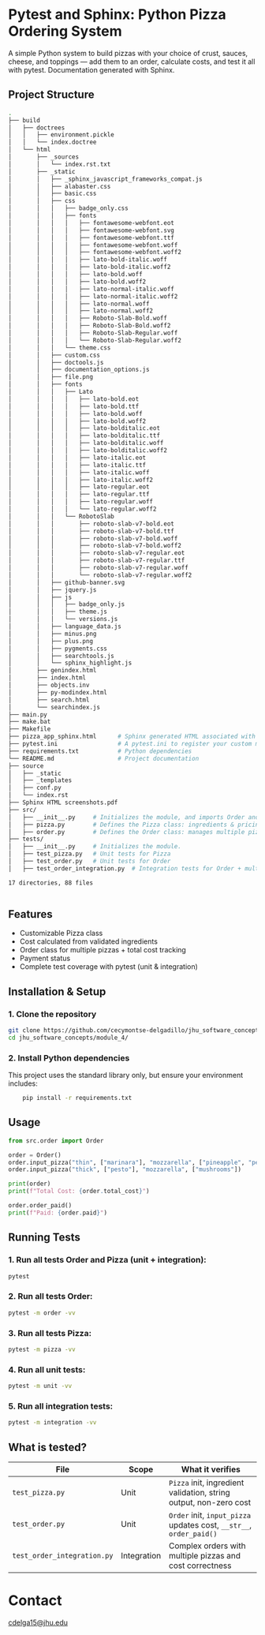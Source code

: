 # Pytest and Sphinx: Python Pizza Ordering System

A simple Python system to build pizzas with your choice of crust, sauces, cheese, and toppings — add them to an order, calculate costs, and test it all with pytest. Documentation generated with Sphinx. 

## Project Structure
```bash
.
├── build
│   ├── doctrees
│   │   ├── environment.pickle
│   │   └── index.doctree
│   └── html
│       ├── _sources
│       │   └── index.rst.txt
│       ├── _static
│       │   ├── _sphinx_javascript_frameworks_compat.js
│       │   ├── alabaster.css
│       │   ├── basic.css
│       │   ├── css
│       │   │   ├── badge_only.css
│       │   │   ├── fonts
│       │   │   │   ├── fontawesome-webfont.eot
│       │   │   │   ├── fontawesome-webfont.svg
│       │   │   │   ├── fontawesome-webfont.ttf
│       │   │   │   ├── fontawesome-webfont.woff
│       │   │   │   ├── fontawesome-webfont.woff2
│       │   │   │   ├── lato-bold-italic.woff
│       │   │   │   ├── lato-bold-italic.woff2
│       │   │   │   ├── lato-bold.woff
│       │   │   │   ├── lato-bold.woff2
│       │   │   │   ├── lato-normal-italic.woff
│       │   │   │   ├── lato-normal-italic.woff2
│       │   │   │   ├── lato-normal.woff
│       │   │   │   ├── lato-normal.woff2
│       │   │   │   ├── Roboto-Slab-Bold.woff
│       │   │   │   ├── Roboto-Slab-Bold.woff2
│       │   │   │   ├── Roboto-Slab-Regular.woff
│       │   │   │   └── Roboto-Slab-Regular.woff2
│       │   │   └── theme.css
│       │   ├── custom.css
│       │   ├── doctools.js
│       │   ├── documentation_options.js
│       │   ├── file.png
│       │   ├── fonts
│       │   │   ├── Lato
│       │   │   │   ├── lato-bold.eot
│       │   │   │   ├── lato-bold.ttf
│       │   │   │   ├── lato-bold.woff
│       │   │   │   ├── lato-bold.woff2
│       │   │   │   ├── lato-bolditalic.eot
│       │   │   │   ├── lato-bolditalic.ttf
│       │   │   │   ├── lato-bolditalic.woff
│       │   │   │   ├── lato-bolditalic.woff2
│       │   │   │   ├── lato-italic.eot
│       │   │   │   ├── lato-italic.ttf
│       │   │   │   ├── lato-italic.woff
│       │   │   │   ├── lato-italic.woff2
│       │   │   │   ├── lato-regular.eot
│       │   │   │   ├── lato-regular.ttf
│       │   │   │   ├── lato-regular.woff
│       │   │   │   └── lato-regular.woff2
│       │   │   └── RobotoSlab
│       │   │       ├── roboto-slab-v7-bold.eot
│       │   │       ├── roboto-slab-v7-bold.ttf
│       │   │       ├── roboto-slab-v7-bold.woff
│       │   │       ├── roboto-slab-v7-bold.woff2
│       │   │       ├── roboto-slab-v7-regular.eot
│       │   │       ├── roboto-slab-v7-regular.ttf
│       │   │       ├── roboto-slab-v7-regular.woff
│       │   │       └── roboto-slab-v7-regular.woff2
│       │   ├── github-banner.svg
│       │   ├── jquery.js
│       │   ├── js
│       │   │   ├── badge_only.js
│       │   │   ├── theme.js
│       │   │   └── versions.js
│       │   ├── language_data.js
│       │   ├── minus.png
│       │   ├── plus.png
│       │   ├── pygments.css
│       │   ├── searchtools.js
│       │   └── sphinx_highlight.js
│       ├── genindex.html
│       ├── index.html
│       ├── objects.inv
│       ├── py-modindex.html
│       ├── search.html
│       └── searchindex.js
├── main.py
├── make.bat
├── Makefile
├── pizza_app_sphinx.html      # Sphinx generated HTML associated with your application under module_4
├── pytest.ini                 # A pytest.ini to register your custom markers
├── requirements.txt           # Python dependencies
└── README.md                  # Project documentation
├── source
│   ├── _static
│   ├── _templates
│   ├── conf.py
│   └── index.rst
├── Sphinx HTML screenshots.pdf
├── src/
│   ├── __init__.py     # Initializes the module, and imports Order and Pizza
│   ├── pizza.py        # Defines the Pizza class: ingredients & pricing
│   ├── order.py        # Defines the Order class: manages multiple pizzas & payment status
├── tests/
│   ├── __init__.py     # Initializes the module.
│   ├── test_pizza.py   # Unit tests for Pizza
│   ├── test_order.py   # Unit tests for Order
│   ├── test_order_integration.py  # Integration tests for Order + multiple pizzas

17 directories, 88 files



```

## Features
- Customizable Pizza class
- Cost calculated from validated ingredients
- Order class for multiple pizzas + total cost tracking
- Payment status
- Complete test coverage with pytest (unit & integration)


##  Installation & Setup

### 1. Clone the repository
```bash
git clone https://github.com/cecymontse-delgadillo/jhu_software_concepts.git
cd jhu_software_concepts/module_4/
```
### 2. Install Python dependencies

This project uses the standard library only, but ensure your environment includes:
```bash
    pip install -r requirements.txt
```
## Usage

```python
from src.order import Order

order = Order()
order.input_pizza("thin", ["marinara"], "mozzarella", ["pineapple", "pepperoni"])
order.input_pizza("thick", ["pesto"], "mozzarella", ["mushrooms"])

print(order)
print(f"Total Cost: {order.total_cost}")

order.order_paid()
print(f"Paid: {order.paid}")

```

## Running Tests

### 1. Run all tests Order and Pizza (unit + integration):
```bash
pytest

```

### 2. Run all tests Order:
```bash
pytest -m order -vv

```

### 3. Run all tests Pizza:
```bash
pytest -m pizza -vv

```
### 4. Run all unit tests:
```bash
pytest -m unit -vv

```

### 5. Run all integration tests:
```bash
pytest -m integration -vv

```

## What is tested?
| File                        | Scope       | What it verifies                                                    |
| --------------------------- | ----------- | ------------------------------------------------------------------- |
| `test_pizza.py`             | Unit        | `Pizza` init, ingredient validation, string output, non-zero cost    |
| `test_order.py`             | Unit        | `Order` init, `input_pizza` updates cost, `__str__`, `order_paid()` |
| `test_order_integration.py` | Integration | Complex orders with multiple pizzas and cost correctness            |



# Contact
cdelga15@jhu.edu